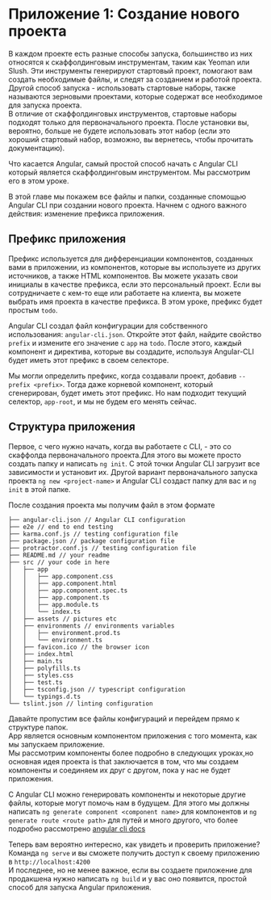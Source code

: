 # Приложение 1: Создание нового проекта

В каждом проекте есть разные способы запуска, большинство из них относятся к скаффолдинговым инструментам, таким как Yeoman или Slush. Эти инструменты генерируют стартовый проект, помогают вам создать необходимые файлы, и следят за созданием и работой проекта.  
Другой способ запуска - использовать стартовые наборы, также называются зерновыми проектами, которые содержат все необходимое для запуска проекта.  
В отличие от скаффолдинговых инструментов, стартовые наборы подходят только для первоначального проекта. После установки вы, вероятно, больше не будете использовать этот набор \(если это хороший стартовый набор, возможно, вы вернетесь, чтобы прочитать документацию\).

Что касается Angular, самый простой способ начать с  Angular CLI который является скаффолдинговым инструментом. Мы рассмотрим его в этом уроке.

В этой главе мы покажем все файлы и папки, созданные спомощью Angular CLI при создании нового проекта. Начнем с одного важного действия: изменение префикса приложения.

## Префикс приложения

Префикс используется для дифференциации компонентов, созданных вами в приложении, из компонентов, которые вы используете из других источников, а также HTML компонентов. Вы можете указать свои инициалы в качестве префикса, если это персональный проект. Если вы сотрудничаете с кем-то еще или работаете на клиента, вы можете выбрать имя проекта в качестве префикса. В этом уроке, префикс будет простым `todo`.

Angular CLI создал файл конфигурации для собственного использования: `angular-cli.json`. Откройте этот файл, найдите свойство `prefix`  и измените его значение с `app` на `todo`. После этого, каждый компонент и директива, которые вы создадите, используя Angular-CLI будет иметь этот префикс в своем селекторе.

Мы могли  определить префикс, когда создавали проект, добавив `--prefix <prefix>`. Тогда даже корневой компонент, который сгенерирован, будет иметь этот префикс. Но нам подходит текущий селектор, `app-root`, и мы не будем его менять сейчас.

## Структура приложения

Первое, с чего нужно начать, когда вы работаете с CLI, - это со скаффолда первоначального проекта.Для этого вы можете просто создать папку и написать `ng init`. С этой точки Angular CLI загрузит все зависимости и установит их.
Другой вариант первоначального запуска проекта `ng new <project-name>` и Angular CLI создаст папку для вас и `ng init` в этой папке.

После создания проекта мы получим файл в этом формате

```text
├── angular-cli.json // Angular CLI configuration
├── e2e // end to end testing
├── karma.conf.js // testing configuration file
├── package.json // package configuration file
├── protractor.conf.js // testing configuration file
├── README.md // your readme
├── src // your code in here
│   ├── app
│   │   ├── app.component.css
│   │   ├── app.component.html
│   │   ├── app.component.spec.ts
│   │   ├── app.component.ts
│   │   ├── app.module.ts
│   │   └── index.ts
│   ├── assets // pictures etc
│   ├── environments // environments variables
│   │   ├── environment.prod.ts
│   │   └── environment.ts
│   ├── favicon.ico // the browser icon
│   ├── index.html
│   ├── main.ts
│   ├── polyfills.ts
│   ├── styles.css
│   ├── test.ts
│   ├── tsconfig.json // typescript configuration
│   └── typings.d.ts
└── tslint.json // linting configuration
```

Давайте пропустим все файлы конфигураций и перейдем прямо к структуре папок.  
Аpp является основным компонентом приложения с того момента, как мы  запускаем приложение.  
Мы рассмотрим компоненты более подробно в следующих уроках,но основная идея проекта is that заключается в том, что мы создаем компоненты и соединяем их друг с другом, пока у нас не будет приложения.

С Angular CLI можно генерировать компоненты и некоторые другие файлы, которые могут помочь нам в будущем. Для этого мы должны написать `ng generate component <component name>` для компонентов и `ng generate route <route path>` для путей и много другого, что более подробно рассмотрено [angular cli docs](https://github.com/angular/angular-cli#generating-components-directives-pipes-and-services)

Теперь вам вероятно интересно, как увидеть и проверить приложение?  
Команда  `ng serve` и вы сможете получить доступ к своему приложению в `http://localhost:4200`  
И последнее, но не менее важное, если вы создаете приложение для продакшена нужно написать `ng build` и у вас оно появится, простой способ для запуска Angular приложения.

